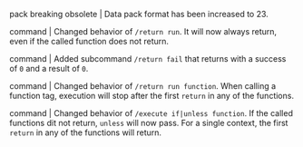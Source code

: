 pack breaking obsolete | Data pack format has been increased to 23.

command | Changed behavior of `/return run`. It will now always return, even if the called function does not return.

command | Added subcommand `/return fail` that returns with a success of `0` and a result of `0`.

command | Changed behavior of `/return run function`. When calling a function tag, execution will stop after the first `return` in any of the functions.

command | Changed behavior of `/execute if|unless function`. If the called functions dit not return, `unless` will now pass. For a single context, the first `return` in any of the functions will return.
